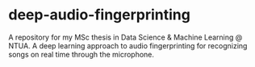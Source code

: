 # deep-audio-fingerprinting
A repository for my MSc thesis in Data Science &amp; Machine Learning @ NTUA. A deep learning approach to audio fingerprinting for recognizing songs on real time through the microphone.

